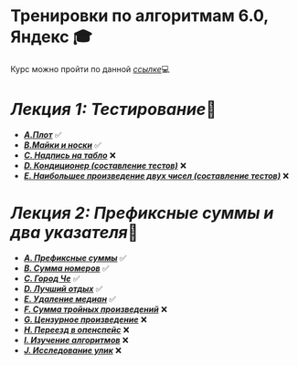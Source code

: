 # **Тренировки по алгоритмам 6.0, Яндекс** 🎓   
Курс можно пройти по данной [*ссылке*](https://yandex.ru/yaintern/training/algorithm-training?m-message-key-id=6712842100473331716&m-message-click-id=98a94013-d6f6-4713-abec-fceb34dba3f4&utm_source=minbox&utm_medium=email&utm_campaign=training6&utm_content=trigger-algo)💻

# ***Лекция 1: Тестирование***📝
* [***A.Плот***](https://github.com/DenisStepanidenko/Yandex-Training6.0/blob/master/src/lesson1/problemA/Solution.java) ✅
* [***B.Майки и носки***](https://github.com/DenisStepanidenko/Yandex-Training6.0/blob/master/src/lesson1/problemB/ProblemB.java) ✅
* [***C. Надпись на табло***]() ❌
* [***D. Кондиционер (составление тестов)***]() ❌
* [***E. Наибольшее произведение двух чисел (составление тестов)***]() ❌

# ***Лекция 2: Префиксные суммы и два указателя***🎃
* [***A. Префиксные суммы***](https://github.com/DenisStepanidenko/Yandex-Training6.0/blob/master/src/lesson2/problemA/ProblemA.java) ✅
* [***B. Сумма номеров***](https://github.com/DenisStepanidenko/Yandex-Training6.0/blob/master/src/lesson2/problemB/ProblemB.java) ✅
* [***C. Город Че***](https://github.com/DenisStepanidenko/Yandex-Training6.0/blob/master/src/lesson2/problemC/ProblemC.java) ✅
* [***D. Лучший отдых***](https://github.com/DenisStepanidenko/Yandex-Training6.0/blob/master/src/lesson2/problemD/ProblemD.java) ✅
* [***E. Удаление медиан***](https://github.com/DenisStepanidenko/Yandex-Training6.0/blob/master/src/lesson2/problemE/ProblemE.java) ✅
* [***F. Сумма тройных произведений***]() ❌
* [***G. Цензурное произведение***]() ❌
* [***H. Переезд в опенспейс***]() ❌
* [***I. Изучение алгоритмов***]() ❌
* [***J. Исследование улик***]() ❌

